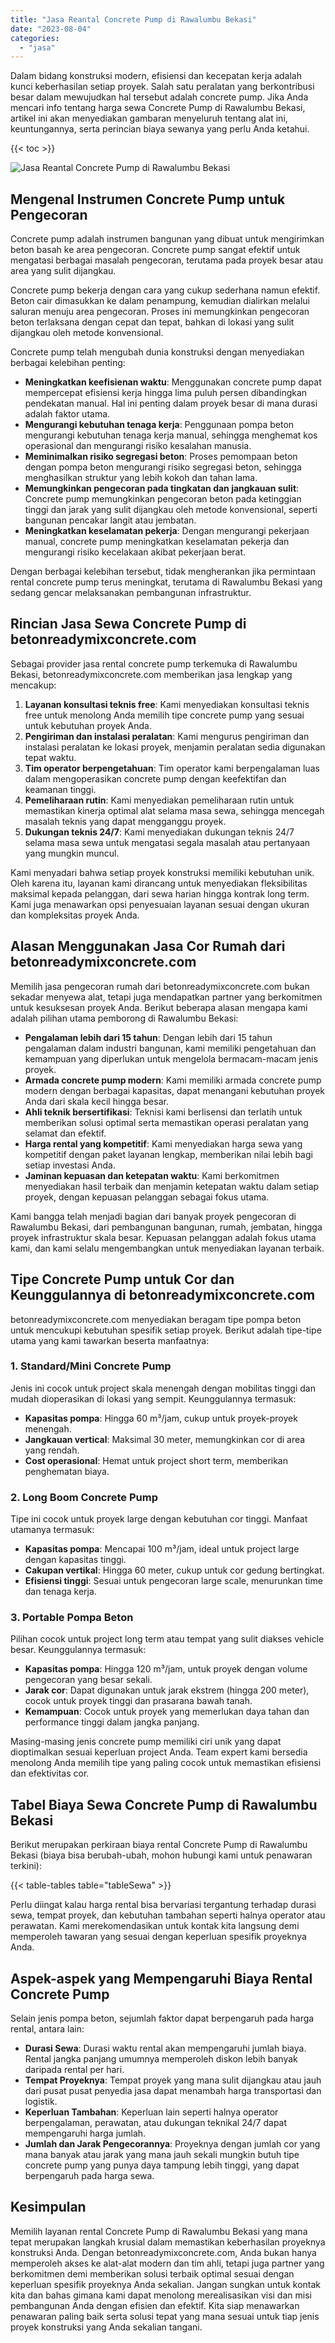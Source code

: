 ```yaml
---
title: "Jasa Reantal Concrete Pump di Rawalumbu Bekasi"
date: "2023-08-04"
categories: 
  - "jasa"
---
```


Dalam bidang konstruksi modern, efisiensi dan kecepatan kerja adalah kunci keberhasilan setiap proyek. Salah satu peralatan yang berkontribusi besar dalam mewujudkan hal tersebut adalah concrete pump. Jika Anda mencari info tentang harga sewa Concrete Pump di Rawalumbu Bekasi, artikel ini akan menyediakan gambaran menyeluruh tentang alat ini, keuntungannya, serta perincian biaya sewanya yang perlu Anda ketahui.

{{< toc >}}

![Jasa Reantal Concrete Pump di Rawalumbu Bekasi](https://betoncor8.github.io/pump/concrete-pump%20(14).png)

## Mengenal Instrumen Concrete Pump untuk Pengecoran

Concrete pump adalah instrumen bangunan yang dibuat untuk mengirimkan beton basah ke area pengecoran. Concrete pump sangat efektif untuk mengatasi berbagai masalah pengecoran, terutama pada proyek besar atau area yang sulit dijangkau.

Concrete pump bekerja dengan cara yang cukup sederhana namun efektif. Beton cair dimasukkan ke dalam penampung, kemudian dialirkan melalui saluran menuju area pengecoran. Proses ini memungkinkan pengecoran beton terlaksana dengan cepat dan tepat, bahkan di lokasi yang sulit dijangkau oleh metode konvensional.

Concrete pump telah mengubah dunia konstruksi dengan menyediakan berbagai kelebihan penting:

- **Meningkatkan keefisienan waktu**: Menggunakan concrete pump dapat mempercepat efisiensi kerja hingga lima puluh persen dibandingkan pendekatan manual. Hal ini penting dalam proyek besar di mana durasi adalah faktor utama.
- **Mengurangi kebutuhan tenaga kerja**: Penggunaan pompa beton mengurangi kebutuhan tenaga kerja manual, sehingga menghemat kos operasional dan mengurangi risiko kesalahan manusia.
- **Meminimalkan risiko segregasi beton**: Proses pemompaan beton dengan pompa beton mengurangi risiko segregasi beton, sehingga menghasilkan struktur yang lebih kokoh dan tahan lama.
- **Memungkinkan pengecoran pada tingkatan dan jangkauan sulit**: Concrete pump memungkinkan pengecoran beton pada ketinggian tinggi dan jarak yang sulit dijangkau oleh metode konvensional, seperti bangunan pencakar langit atau jembatan.
- **Meningkatkan keselamatan pekerja**: Dengan mengurangi pekerjaan manual, concrete pump meningkatkan keselamatan pekerja dan mengurangi risiko kecelakaan akibat pekerjaan berat.

Dengan berbagai kelebihan tersebut, tidak mengherankan jika permintaan rental concrete pump terus meningkat, terutama di Rawalumbu Bekasi yang sedang gencar melaksanakan pembangunan infrastruktur.

## Rincian Jasa Sewa Concrete Pump di betonreadymixconcrete.com

Sebagai provider jasa rental concrete pump terkemuka di Rawalumbu Bekasi, betonreadymixconcrete.com memberikan jasa lengkap yang mencakup:

1. **Layanan konsultasi teknis free**: Kami menyediakan konsultasi teknis free untuk menolong Anda memilih tipe concrete pump yang sesuai untuk kebutuhan proyek Anda.
2. **Pengiriman dan instalasi peralatan**: Kami mengurus pengiriman dan instalasi peralatan ke lokasi proyek, menjamin peralatan sedia digunakan tepat waktu.
3. **Tim operator berpengetahuan**: Tim operator kami berpengalaman luas dalam mengoperasikan concrete pump dengan keefektifan dan keamanan tinggi.
4. **Pemeliharaan rutin**: Kami menyediakan pemeliharaan rutin untuk memastikan kinerja optimal alat selama masa sewa, sehingga mencegah masalah teknis yang dapat mengganggu proyek.
5. **Dukungan teknis 24/7**: Kami menyediakan dukungan teknis 24/7 selama masa sewa untuk mengatasi segala masalah atau pertanyaan yang mungkin muncul.

Kami menyadari bahwa setiap proyek konstruksi memiliki kebutuhan unik. Oleh karena itu, layanan kami dirancang untuk menyediakan fleksibilitas maksimal kepada pelanggan, dari sewa harian hingga kontrak long term. Kami juga menawarkan opsi penyesuaian layanan sesuai dengan ukuran dan kompleksitas proyek Anda.

## Alasan Menggunakan Jasa Cor Rumah dari betonreadymixconcrete.com

Memilih jasa pengecoran rumah dari betonreadymixconcrete.com bukan sekadar menyewa alat, tetapi juga mendapatkan partner yang berkomitmen untuk kesuksesan proyek Anda. Berikut beberapa alasan mengapa kami adalah pilihan utama pemborong di Rawalumbu Bekasi:

- **Pengalaman lebih dari 15 tahun**: Dengan lebih dari 15 tahun pengalaman dalam industri bangunan, kami memiliki pengetahuan dan kemampuan yang diperlukan untuk mengelola bermacam-macam jenis proyek.
- **Armada concrete pump modern**: Kami memiliki armada concrete pump modern dengan berbagai kapasitas, dapat menangani kebutuhan proyek Anda dari skala kecil hingga besar.
- **Ahli teknik bersertifikasi**: Teknisi kami berlisensi dan terlatih untuk memberikan solusi optimal serta memastikan operasi peralatan yang selamat dan efektif.
- **Harga rental yang kompetitif**: Kami menyediakan harga sewa yang kompetitif dengan paket layanan lengkap, memberikan nilai lebih bagi setiap investasi Anda.
- **Jaminan kepuasan dan ketepatan waktu**: Kami berkomitmen menyediakan hasil terbaik dan menjamin ketepatan waktu dalam setiap proyek, dengan kepuasan pelanggan sebagai fokus utama.

Kami bangga telah menjadi bagian dari banyak proyek pengecoran di Rawalumbu Bekasi, dari pembangunan bangunan, rumah, jembatan, hingga proyek infrastruktur skala besar. Kepuasan pelanggan adalah fokus utama kami, dan kami selalu mengembangkan untuk menyediakan layanan terbaik.

## Tipe Concrete Pump untuk Cor dan Keunggulannya di betonreadymixconcrete.com

betonreadymixconcrete.com menyediakan beragam tipe pompa beton untuk mencukupi kebutuhan spesifik setiap proyek. Berikut adalah tipe-tipe utama yang kami tawarkan beserta manfaatnya:

### 1\. Standard/Mini Concrete Pump

Jenis ini cocok untuk project skala menengah dengan mobilitas tinggi dan mudah dioperasikan di lokasi yang sempit. Keunggulannya termasuk:

- **Kapasitas pompa**: Hingga 60 m³/jam, cukup untuk proyek-proyek menengah.
- **Jangkauan vertical**: Maksimal 30 meter, memungkinkan cor di area yang rendah.
- **Cost operasional**: Hemat untuk project short term, memberikan penghematan biaya.

### 2\. Long Boom Concrete Pump

Tipe ini cocok untuk proyek large dengan kebutuhan cor tinggi. Manfaat utamanya termasuk:

- **Kapasitas pompa**: Mencapai 100 m³/jam, ideal untuk project large dengan kapasitas tinggi.
- **Cakupan vertikal**: Hingga 60 meter, cukup untuk cor gedung bertingkat.
- **Efisiensi tinggi**: Sesuai untuk pengecoran large scale, menurunkan time dan tenaga kerja.

### 3\. Portable Pompa Beton

Pilihan cocok untuk project long term atau tempat yang sulit diakses vehicle besar. Keunggulannya termasuk:

- **Kapasitas pompa**: Hingga 120 m³/jam, untuk proyek dengan volume pengecoran yang besar sekali.
- **Jarak cor**: Dapat digunakan untuk jarak ekstrem (hingga 200 meter), cocok untuk proyek tinggi dan prasarana bawah tanah.
- **Kemampuan**: Cocok untuk proyek yang memerlukan daya tahan dan performance tinggi dalam jangka panjang.

Masing-masing jenis concrete pump memiliki ciri unik yang dapat dioptimalkan sesuai keperluan project Anda. Team expert kami bersedia menolong Anda memilih tipe yang paling cocok untuk memastikan efisiensi dan efektivitas cor.

## Tabel Biaya Sewa Concrete Pump di Rawalumbu Bekasi

Berikut merupakan perkiraan biaya rental Concrete Pump di Rawalumbu Bekasi (biaya bisa berubah-ubah, mohon hubungi kami untuk penawaran terkini):

{{< table-tables table="tableSewa" >}}

Perlu diingat kalau harga rental bisa bervariasi tergantung terhadap durasi sewa, tempat proyek, dan kebutuhan tambahan seperti halnya operator atau perawatan. Kami merekomendasikan untuk kontak kita langsung demi memperoleh tawaran yang sesuai dengan keperluan spesifik proyeknya Anda.

## Aspek-aspek yang Mempengaruhi Biaya Rental Concrete Pump

Selain jenis pompa beton, sejumlah faktor dapat berpengaruh pada harga rental, antara lain:

- **Durasi Sewa**: Durasi waktu rental akan mempengaruhi jumlah biaya. Rental jangka panjang umumnya memperoleh diskon lebih banyak daripada rental per hari.
- **Tempat Proyeknya**: Tempat proyek yang mana sulit dijangkau atau jauh dari pusat pusat penyedia jasa dapat menambah harga transportasi dan logistik.
- **Keperluan Tambahan**: Keperluan lain seperti halnya operator berpengalaman, perawatan, atau dukungan teknikal 24/7 dapat mempengaruhi harga jumlah.
- **Jumlah dan Jarak Pengecorannya**: Proyeknya dengan jumlah cor yang mana banyak atau jarak yang mana jauh sekali mungkin butuh tipe concrete pump yang punya daya tampung lebih tinggi, yang dapat berpengaruh pada harga sewa.

## Kesimpulan

Memilih layanan rental Concrete Pump di Rawalumbu Bekasi yang mana tepat merupakan langkah krusial dalam memastikan keberhasilan proyeknya konstruksi Anda. Dengan betonreadymixconcrete.com, Anda bukan hanya memperoleh akses ke alat-alat modern dan tim ahli, tetapi juga partner yang berkomitmen demi memberikan solusi terbaik optimal sesuai dengan keperluan spesifik proyeknya Anda sekalian. Jangan sungkan untuk kontak kita dan bahas gimana kami dapat menolong merealisasikan visi dan misi pembangunan Anda dengan efisien dan efektif. Kita siap menawarkan penawaran paling baik serta solusi tepat yang mana sesuai untuk tiap jenis proyek konstruksi yang Anda sekalian tangani.
